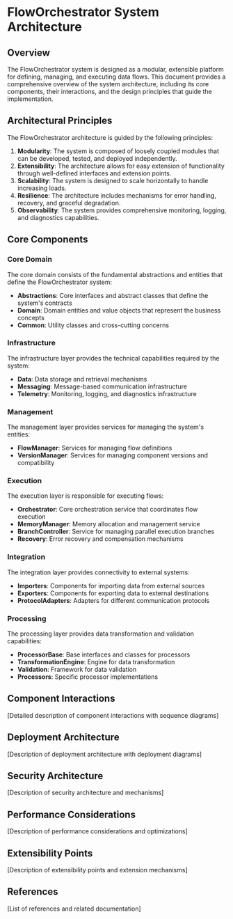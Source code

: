 # FlowOrchestrator System Architecture

## Overview

The FlowOrchestrator system is designed as a modular, extensible platform for defining, managing, and executing data flows. This document provides a comprehensive overview of the system architecture, including its core components, their interactions, and the design principles that guide the implementation.

## Architectural Principles

The FlowOrchestrator architecture is guided by the following principles:

1. **Modularity**: The system is composed of loosely coupled modules that can be developed, tested, and deployed independently.
2. **Extensibility**: The architecture allows for easy extension of functionality through well-defined interfaces and extension points.
3. **Scalability**: The system is designed to scale horizontally to handle increasing loads.
4. **Resilience**: The architecture includes mechanisms for error handling, recovery, and graceful degradation.
5. **Observability**: The system provides comprehensive monitoring, logging, and diagnostics capabilities.

## Core Components

### Core Domain

The core domain consists of the fundamental abstractions and entities that define the FlowOrchestrator system:

- **Abstractions**: Core interfaces and abstract classes that define the system's contracts
- **Domain**: Domain entities and value objects that represent the business concepts
- **Common**: Utility classes and cross-cutting concerns

### Infrastructure

The infrastructure layer provides the technical capabilities required by the system:

- **Data**: Data storage and retrieval mechanisms
- **Messaging**: Message-based communication infrastructure
- **Telemetry**: Monitoring, logging, and diagnostics infrastructure

### Management

The management layer provides services for managing the system's entities:

- **FlowManager**: Services for managing flow definitions
- **VersionManager**: Services for managing component versions and compatibility

### Execution

The execution layer is responsible for executing flows:

- **Orchestrator**: Core orchestration service that coordinates flow execution
- **MemoryManager**: Memory allocation and management service
- **BranchController**: Service for managing parallel execution branches
- **Recovery**: Error recovery and compensation mechanisms

### Integration

The integration layer provides connectivity to external systems:

- **Importers**: Components for importing data from external sources
- **Exporters**: Components for exporting data to external destinations
- **ProtocolAdapters**: Adapters for different communication protocols

### Processing

The processing layer provides data transformation and validation capabilities:

- **ProcessorBase**: Base interfaces and classes for processors
- **TransformationEngine**: Engine for data transformation
- **Validation**: Framework for data validation
- **Processors**: Specific processor implementations

## Component Interactions

[Detailed description of component interactions with sequence diagrams]

## Deployment Architecture

[Description of deployment architecture with deployment diagrams]

## Security Architecture

[Description of security architecture and mechanisms]

## Performance Considerations

[Description of performance considerations and optimizations]

## Extensibility Points

[Description of extensibility points and extension mechanisms]

## References

[List of references and related documentation]

